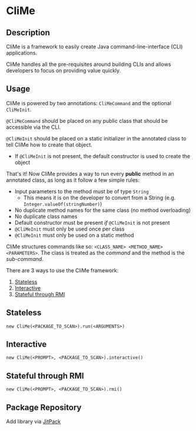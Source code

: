 # CliMe

## Description

CliMe is a framework to easily create Java command-line-interface (CLI) applications.

CliMe handles all the pre-requisites around building CLIs and allows developers to focus on providing value quickly.

## Usage

CliMe is powered by two annotations: `CliMeCommand` and the optional `CliMeInit`.

`@CliMeCommand` should be placed on any public class that should be accessible via the CLI.

`@CliMeInit` should be placed on a static initializer in the annotated class to tell CliMe how to create that object.

- If `@CliMeInit` is not present, the default constructor is used to create the object

That's it! Now CliMe provides a way to run every **public** method in an annotated class, as long as it follow a few simple rules:

- Input parameters to the method must be of type `String`
  - This means it is on the developer to convert from a String (e.g. `Integer.valueOf(stringNumber)`)
- No duplicate method names for the same class (no method overloading)
- No duplicate class names
- Default constructor must be present *if* `@CliMeInit` is not present
- `@CliMeInit` must only be used once per class
- `@CliMeInit` must only be used on a static method

CliMe structures commands like so: `<CLASS_NAME> <METHOD_NAME> <PARAMETERS>`.
The class is treated as the *command* and the method is the *sub-command*.

There are 3 ways to use the CliMe framework:

1. [Stateless](#stateless)
1. [Interactive](#interactive)
1. [Stateful through RMI](#stateful-through-rmi)

## Stateless

`new CliMe(<PACKAGE_TO_SCAN>).run(<ARGUMENTS>)`

## Interactive

`new CliMe(<PROMPT>, <PACKAGE_TO_SCAN>).interactive()`

## Stateful through RMI

`new CliMe(<PROMPT>, <PACKAGE_TO_SCAN>).rmi()`

## Package Repository

Add library via [JitPack](https://jitpack.io/#avbhatt/CliMe)
